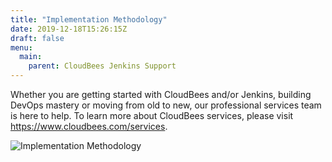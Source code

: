 ```yaml
---
title: "Implementation Methodology"
date: 2019-12-18T15:26:15Z
draft: false
menu:
  main:
    parent: CloudBees Jenkins Support
---
```


Whether you are getting started with CloudBees and/or Jenkins, building DevOps mastery or moving from old to new, our professional services team is here to help.  To learn more about CloudBees services, please visit https://www.cloudbees.com/services. 

![](/img/support/ImplementationMethodology.png "Implementation Methodology")
